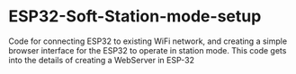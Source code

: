 # ESP32-Soft-Station-mode-setup
Code for connecting ESP32 to existing WiFi network, and creating a simple browser interface for the ESP32 to operate in station mode.
This code gets into the details of creating a WebServer in ESP-32
